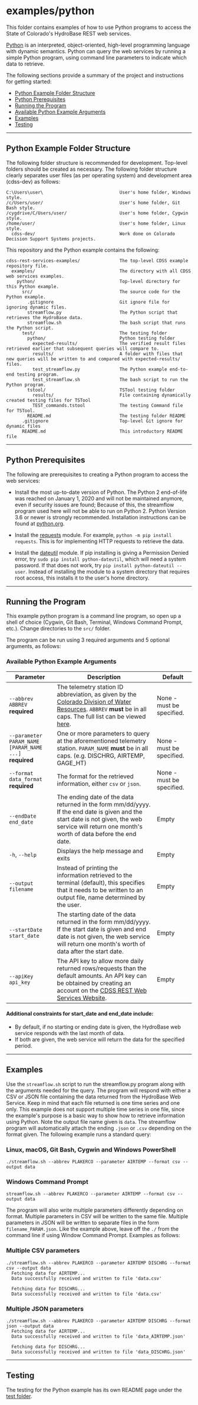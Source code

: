 # examples/python

This folder contains examples of how to use Python programs to access the
State of Colorado's HydroBase REST web services.

<a href="https://www.python.org/doc/essays/blurb/" target="_blank">Python</a> is an interpreted,
object-oriented, high-level programming language with dynamic semantics. Python
can query the web services by running a simple Python program, using command line
parameters to indicate which data to retrieve.

The following sections provide a summary of the project and instructions for getting
started:

* [Python Example Folder Structure](#python-example-folder-structure)
* [Python Prerequisites](#python-prerequisites)
* [Running the Program](#running-the-program)
* [Available Python Example Arguments](#available-python-example-arguments)
* [Examples](#examples)
* [Testing](#testing)

----
## Python Example Folder Structure

The following folder structure is recommended for development. Top-level folders
should be created as necessary. The following folder structure clearly separates
user files (as per operating system) and development area (cdss-dev) as follows:

    C:\Users\user\                             User's home folder, Windows style.
    /c/Users/user/                             User's home folder, Git Bash style.
    /cygdrive/C/Users/user/                    User's home folder, Cygwin style.
    /home/user/                                User's home folder, Linux style.
      cdss-dev/                                Work done on Colorado Decision Support Systems projects.

This repository and the Python example contains the following:

    cdss-rest-services-examples/               The top-level CDSS example repository file.
      examples/                                The directory with all CDSS web services examples.
        python/                                Top-level directory for this Python example.
          src/                                 The source code for the Python example.
            .gitignore                         Git ignore file for ignoring dynamic files.
            streamflow.py                      The Python script that retrieves the HydroBase data.
            streamflow.sh                      The bash script that runs the Python script.
          test/                                The testing folder
            python/                            Python testing folder
              expected-results/                The verified result files retrieved earlier that subsequent queries will compare to.
              results/                         A folder with files that new queries will be written to and compared with expected-results/ files.
              test_streamflow.py               The Python example end-to-end testing program.
              test_streamflow.sh               The bash script to run the Python program.
            tstool/                            TSTool testing folder
              results/                         File containing dynamically created testing files for TSTool
              TEST_commands.tstool             The testing Command file for TSTool.
            README.md                          The testing folder README
          .gitignore                           Top-level Git ignore for dynamic files
          README.md                            This introductory README file


----
## Python Prerequisites
The following are prerequisites to creating a Python program to access the web
services:

* Install the most up-to-date version of Python. The Python 2 end-of-life was
reached on January 1, 2020 and will not be maintained anymore, even if security
issues are found; Because of this, the streamflow program used here will not be
able to run on Python 2. Python Version 3.6 or newer is strongly recommended.
Installation instructions can be found at
[python.org](https://www.python.org/downloads/).

* Install the [requests](https://requests.readthedocs.io/en/master/user/install/) 
module. For example, `python -m pip install requests`. This is for implementing
HTTP requests to retrieve the data.

* Install the [dateutil](https://dateutil.readthedocs.io/en/stable/) module. If
pip installing is giving a Permission Denied error, try
`sudo pip install python-dateutil`, which will need a system password. If that
does not work, try `pip install python-dateutil --user`. Instead of installing
the module to a system directory that requires root access, this installs it
to the user's home directory.

----
## Running the Program

This example python program is a command line program, so open up a shell of choice
(Cygwin, Git Bash, Terminal, Windows Command Prompt, etc.). Change directories to
the `src/` folder.

The program can be run using 3 required arguments and 5 optional arguments, as follows:

### Available Python Example Arguments

Parameter | Description | Default
--------- | ----------- | -------
`--abbrev ABBREV`<br>**required** | The telemetry station ID abbreviation, as given by the [Colorado Division of Water Resources](https://cdnr.us/#/division/DWR). `ABBREV` **must** be in all caps. The full list can be viewed [here](https://dwr.state.co.us/surfacewater/). | None - must be specified.
`--parameter PARAM_NAME [PARAM_NAME ...]`<br>**required** | One or more parameters to query at the aforementioned telemetry station. `PARAM_NAME` **must** be in all caps. (e.g. DISCHRG, AIRTEMP, GAGE\_HT) | None - must be specified.
`--format data_format`<br>**required** | The format for the retrieved information, either `csv` or `json`. | None - must be specified.
 `--endDate end_date` | The ending date of the data returned in the form mm/dd/yyyy. If the end date is given and the start date is not given, the web service will return one month's worth of data before the end date. | Empty
`-h`, `--help` | Displays the help message and exits | Empty
`--output filename` | Instead of printing the information retrieved to the terminal (default), this specifies that it needs to be written to an output file, name determined by the user. | Empty
`--startDate start_date` | The starting date of the data returned in the form mm/dd/yyyy. If the start date is given and end date is not given, the web service will return one month's worth of data after the start date. | Empty
`--apiKey api_key` | The API key to allow more daily returned rows/requests than the default amounts. An API key can be obtained by creating an account on the [CDSS REST Web Services Website](https://dwr.state.co.us/rest/get/help). | Empty

#### Additional constraints for start_date and end_date include:
* By default, if no starting or ending date is given, the HydroBase web service 
responds with the last month of data.
* If both are given, the web service will return the data for the specified period.

----
## Examples

Use the `streamflow.sh` script to run the streamflow.py program along with 
the arguments needed for the query. The program will respond with either a CSV
or JSON file containing the data returned from the HydroBase Web Service. Keep
in mind that each file returned is one time series and one only. This example does
not support multiple time series in one file, since the example's purpose is a 
basic way to show how to retrieve information using Python. Note the output file
name given is `data`. The streamflow program will automatically attach the ending
`.json` or `.csv` depending on the format given. The following example runs a
standard query:

### Linux, macOS, Git Bash, Cygwin and Windows PowerShell

    ./streamflow.sh --abbrev PLAKERCO --parameter AIRTEMP --format csv --output data

### Windows Command Prompt

    streamflow.sh --abbrev PLAKERCO --parameter AIRTEMP --format csv --output data

The program will also write multiple parameters differently depending on format.
Multiple parameters in CSV will be written to the same file. Multiple parameters in
JSON will be written to separate files in the form `filename_PARAM.json`. Like the
example above, leave off the `./` from the command line if using Window Command
Prompt.
Examples
as follows:

### Multiple CSV parameters

    ./streamflow.sh --abbrev PLAKERCO --parameter AIRTEMP DISCHRG --format csv --output data
      Fetching data for AIRTEMP...
      Data successfully received and written to file 'data.csv'

      Fetching data for DISCHRG...
      Data successfully received and written to file 'data.csv'

### Multiple JSON parameters

    ./streamflow.sh --abbrev PLAKERCO --parameter AIRTEMP DISCHRG --format json --output data
      Fetching data for AIRTEMP...
      Data successfully received and written to file 'data_AIRTEMP.json'

      Fetching data for DISCHRG...
      Data successfully received and written to file 'data_DISCHRG.json'

----
## Testing

The testing for the Python example has its own README page under the
[test folder](https://github.com/OpenCDSS/cdss-rest-services-examples/tree/master/examples/python/test).
